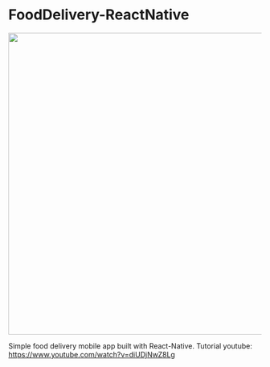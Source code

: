 # FoodDelivery-ReactNative

<img src="/foodDelivery-demo.gif" width="600"/>

Simple food delivery mobile app built with React-Native. Tutorial youtube: https://www.youtube.com/watch?v=diUDjNwZ8Lg
